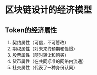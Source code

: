 # 区块链设计的经济模型

## Token的经济属性

1. 契约属性（可信，不可篡改）
2. 期权属性（对未来的预期和憧憬）
3. 股票属性（随时转让和购买）
4. 货币属性（在共同标准的网络内流通）
5. 社交属性（代表了一种身份认同）
